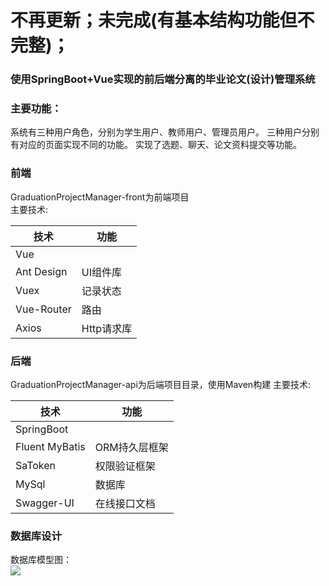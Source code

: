 # 不再更新；未完成(有基本结构功能但不完整)；


### 使用SpringBoot+Vue实现的前后端分离的毕业论文(设计)管理系统


### 主要功能：   
系统有三种用户角色，分别为学生用户、教师用户、管理员用户。
三种用户分别有对应的页面实现不同的功能。
实现了选题、聊天、论文资料提交等功能。


### 前端

GraduationProjectManager-front为前端项目  
主要技术:

| 技术           | 功能         |
| -------------- | ------------ | 
| Vue |  |
|Ant Design|UI组件库|
|Vuex|记录状态|
|Vue-Router|路由|
|Axios|Http请求库|

### 后端

GraduationProjectManager-api为后端项目目录，使用Maven构建
主要技术:

| 技术           | 功能         |
| -------------- | ------------ |
| SpringBoot     |              |
| Fluent MyBatis | ORM持久层框架   |
| SaToken        | 权限验证框架 |
| MySql          | 数据库       |
| Swagger-UI|在线接口文档|

### 数据库设计  
数据库模型图：  
![](doc/Diagram.png)
